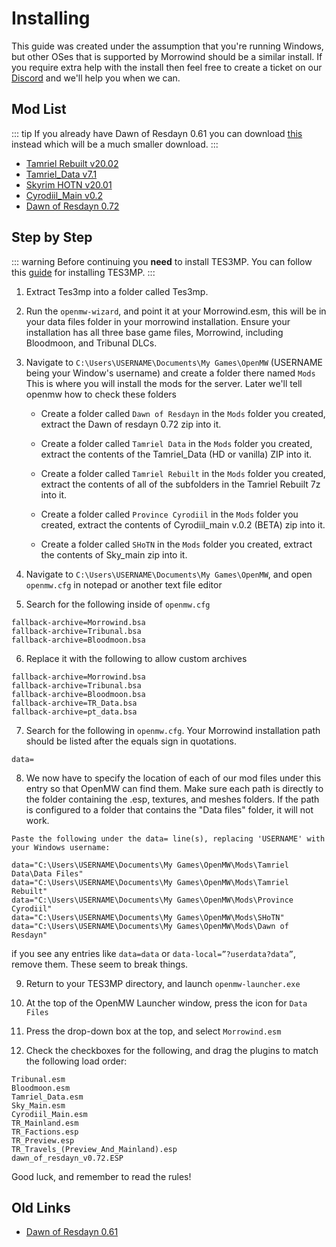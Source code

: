 # Installing
This guide was created under the assumption that you're running Windows, but other OSes that is supported by Morrowind should be a similar install. If you require extra help with the install then feel free to create a ticket on our [Discord](https://discord.gg/XG8r27R) and we'll help you when we can.

## Mod List
::: tip
If you already have Dawn of Resdayn 0.61 you can download [this](https://drive.google.com/file/d/1vqRHr6yFNx3RgtPos335BvYXr--Gy99l/view?usp=sharing) instead which will be a much smaller download.
:::
 
* [Tamriel Rebuilt v20.02](https://www.nexusmods.com/morrowind/mods/42145?tab=files)
* [Tamriel_Data v7.1](https://www.nexusmods.com/morrowind/mods/44537?tab=files)
* [Skyrim HOTN v20.01](https://www.nexusmods.com/morrowind/mods/44921?tab=files)
* [Cyrodiil_Main v0.2](https://www.nexusmods.com/morrowind/mods/44922?tab=files)
* [Dawn of Resdayn 0.72](https://drive.google.com/file/d/14mfgygjlY8WhGI3rtYZyOeo8_FaYSRJF/view?usp=sharing)

## Step by Step
::: warning
Before continuing you **need** to install TES3MP. You can follow this [guide](https://github.com/TES3MP/openmw-tes3mp/wiki/Quickstart-guide) for installing TES3MP.
:::

1. Extract Tes3mp into a folder called Tes3mp.

2. Run the ``openmw-wizard``, and point it at your Morrowind.esm, this will be in your data files folder in your morrowind installation. Ensure your installation has all three base game files, Morrowind, including  Bloodmoon, and Tribunal DLCs.

3. Navigate to ``C:\Users\USERNAME\Documents\My Games\OpenMW`` (USERNAME being your Window's username) and create a folder there named ``Mods`` This is where you will install the mods for the server. Later we'll tell openmw how to check these folders

   * Create a folder called ``Dawn of Resdayn`` in the ``Mods`` folder you created, extract the Dawn of resdayn 0.72 zip into it.

   * Create a folder called ``Tamriel Data`` in the ``Mods`` folder you created, extract the contents of the Tamriel_Data (HD or vanilla) ZIP into it.

   * Create a folder called ``Tamriel Rebuilt`` in the ``Mods`` folder you created, extract the contents of all of the subfolders in the Tamriel Rebuilt 7z into it.

   * Create a folder called ``Province Cyrodiil`` in the ``Mods`` folder you created, extract the contents of Cyrodiil_main v.0.2 (BETA) zip into it.

   * Create a folder called ``SHoTN`` in the ``Mods`` folder you created, extract the contents of Sky_main zip into it.  

4. Navigate to ``C:\Users\USERNAME\Documents\My Games\OpenMW``, and open ``openmw.cfg`` in notepad or another text file editor

5. Search for the following inside of ``openmw.cfg``

```
fallback-archive=Morrowind.bsa
fallback-archive=Tribunal.bsa
fallback-archive=Bloodmoon.bsa

```

6. Replace it with the following to allow custom archives

```
fallback-archive=Morrowind.bsa
fallback-archive=Tribunal.bsa
fallback-archive=Bloodmoon.bsa
fallback-archive=TR_Data.bsa
fallback-archive=pt_data.bsa

```

7. Search for the following in ``openmw.cfg``. Your Morrowind installation path should be listed after the equals sign in quotations.

```
data=

```

8. We now have to specify the location of each of our mod files under this entry so that OpenMW can find them. Make sure each path is directly to the folder containing the .esp, textures, and meshes folders. If the path is configured to a folder that contains the "Data files" folder, it will not work.

```
Paste the following under the data= line(s), replacing 'USERNAME' with your Windows username:

data="C:\Users\USERNAME\Documents\My Games\OpenMW\Mods\Tamriel Data\Data Files"
data="C:\Users\USERNAME\Documents\My Games\OpenMW\Mods\Tamriel Rebuilt"
data="C:\Users\USERNAME\Documents\My Games\OpenMW\Mods\Province Cyrodiil"
data="C:\Users\USERNAME\Documents\My Games\OpenMW\Mods\SHoTN"
data="C:\Users\USERNAME\Documents\My Games\OpenMW\Mods\Dawn of Resdayn"

```
if you see any entries like ``data=data`` or ``data-local=”?userdata?data”``, remove them. These seem to break things.

9. Return to your TES3MP directory, and launch ``openmw-launcher.exe``

10. At the top of the OpenMW Launcher window, press the icon for ``Data Files``

11. Press the drop-down box at the top, and select ``Morrowind.esm``

12. Check the checkboxes for the following, and drag the plugins to match the following load order:

```
Tribunal.esm
Bloodmoon.esm
Tamriel_Data.esm
Sky_Main.esm
Cyrodiil_Main.esm
TR_Mainland.esm
TR_Factions.esp
TR_Preview.esp
TR_Travels_(Preview_And_Mainland).esp
dawn_of_resdayn_v0.72.ESP
```


Good luck, and remember to read the rules!

## Old Links
* [Dawn of Resdayn 0.61](https://drive.google.com/file/d/1Kz3M9udayXR4H9Ba2azbGPhmax5ZFRgT/view?usp=sharing)
